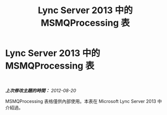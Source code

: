 ﻿---
title: Lync Server 2013 中的 MSMQProcessing 表
TOCTitle: Lync Server 2013 中的 MSMQProcessing 表
ms:assetid: e0415f76-d125-4c15-861b-f5780ac1aef2
ms:mtpsurl: https://technet.microsoft.com/zh-tw/library/JJ205280(v=OCS.15)
ms:contentKeyID: 49292576
ms.date: 08/24/2015
mtps_version: v=OCS.15
ms.translationtype: HT
---

# Lync Server 2013 中的 MSMQProcessing 表

 

_**上次修改主題的時間：** 2012-08-20_

MSMQProcessing 表格僅供內部使用。本表在 Microsoft Lync Server 2013 中介紹過。

